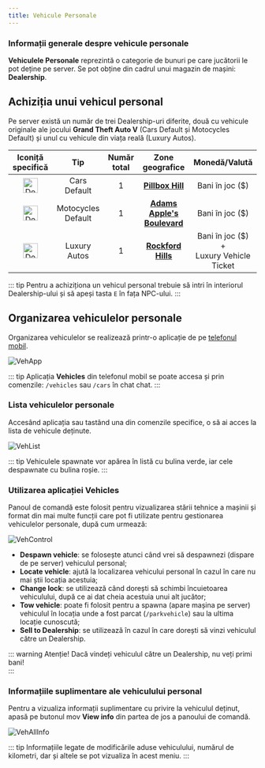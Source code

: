```yaml
---
title: Vehicule Personale
---
```


### Informații generale despre vehicule personale

**Vehiculele Personale** reprezintă o categorie de bunuri pe care jucătorii le pot deține pe server. Se pot obține din cadrul unui magazin de mașini: **Dealership**. 

## Achiziția unui vehicul personal

Pe server există un număr de trei Dealership-uri diferite, două cu vehicule originale ale jocului **Grand Theft Auto V** (Cars Default și Motocycles Default) și unul cu vehicule din viața reală (Luxury Autos).

| Iconiță specifică | Tip | Număr total | Zone geografice | Monedă/Valută |
| :-----------: | :-----------: | :-----------: | :-----------: | :-----------: |
| <Image src="https://i.imgur.com/ip5NrNJ.png" alt="Dealership" width="30" label="Dealership Blip" /> | Cars Default | 1 | [**Pillbox Hill**](https://i.imgur.com/LnAZ7m4.png) | Bani în joc ($) | 
| <Image src="https://i.imgur.com/aHcC2KL.png" alt="Dealership" width="30" label="Dealership Blip" /> | Motocycles Default | 1 | [**Adams Apple's Boulevard**](https://i.imgur.com/MgrRcjk.png) | Bani în joc ($) |
| <Image src="https://i.imgur.com/ip5NrNJ.png" alt="Dealership" width="30" label="Dealership Blip" /> | Luxury Autos | 1 | [**Rockford Hills**](https://i.imgur.com/VcIYT38.png) | Bani în joc ($) <br> + <br> Luxury Vehicle Ticket | 

::: tip 
Pentru a achiziționa un vehicul personal trebuie să intri în interiorul Dealership-ului și să apeși tasta `E` în fața NPC-ului. 
::: 

## Organizarea vehiculelor personale 

Organizarea vehiculelor se realizează printr-o aplicație de pe [telefonul mobil](../general/phone.md#).      

<Image src="https://i.imgur.com/luVZn5r.png" alt="VehApp"/> 

::: tip 
Aplicația **Vehicles** din telefonul mobil se poate accesa și prin comenzile: `/vehicles` sau `/cars` în chat chat.
:::    

### Lista vehiculelor personale 

Accesând aplicația sau tastând una din comenzile specifice, o să ai acces la lista de vehicule deținute.   

<Image src="https://i.imgur.com/hfl0O6Z.png" alt="VehList"/>  

::: tip 
Vehiculele spawnate vor apărea în listă cu bulina verde, iar cele despawnate cu bulina roșie. 
:::  

### Utilizarea aplicației Vehicles

Panoul de comandă este folosit pentru vizualizarea stării tehnice a mașinii și format din mai multe funcții care pot fi utilizate pentru gestionarea vehiculelor personale, după cum urmează: 

<Image src="https://i.imgur.com/ltw2e3V.png" alt="VehControl"/>  

- **Despawn vehicle**: se folosește atunci când vrei să despawnezi (dispare de pe server) vehiculul personal;
- **Locate vehicle**: ajută la localizarea vehicului personal în cazul în care nu mai știi locația acestuia;
- **Change lock**: se utilizează când dorești să schimbi încuietoarea vehiculului, după ce ai dat cheia acestuia unui alt jucător;  
- **Tow vehicle**: poate fi folosit pentru a spawna (apare mașina pe server) vehiculul în locația unde a fost parcat (`/parkvehicle`) sau la ultima locație cunoscută; 
- **Sell to Dealership**: se utilizează în cazul în care dorești să vinzi vehiculul către un Dealership.

::: warning Atenție!
Dacă vindeți vehiculul către un Dealership, nu veți primi bani!  
::: 

### Informațiile suplimentare ale vehiculului personal

Pentru a vizualiza informații suplimentare cu privire la vehiculul deținut, apasă pe butonul mov **View info** din partea de jos a panoului de comandă. 

<Image src="https://i.imgur.com/IlOo5lU.png" alt="VehAllInfo"/> 

::: tip 
Informațiile legate de modificările aduse vehiculului, numărul de kilometri, dar și altele se pot vizualiza în acest meniu. 
:::  
